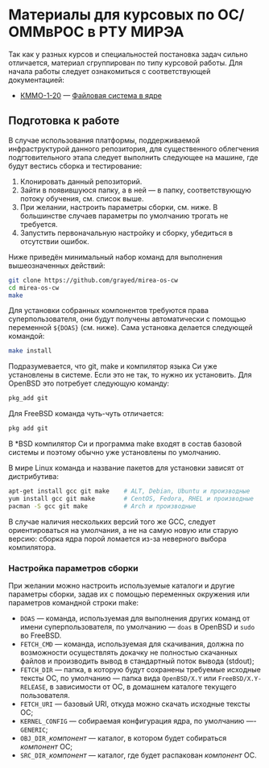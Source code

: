 # Материалы для курсовых по ОС/ОММвРОС в РТУ МИРЭА

Так как у разных курсов и специальностей постановка задач сильно отличается,
материал сгруппирован по типу курсовой работы.
Для начала работы следует ознакомиться с соответствующей документацией:

* [КММО-1-20](kmmo-X-20) — [Файловая система в ядре](kernelfs.md)

## Подготовка к работе

В случае использования платформы, поддерживаемой инфраструктурой данного репозитория,
для существенного облегчения подгтовительного этапа следует выполнить следующее
на машине, где будут вестись сборка и тестирование:

1. Клонировать данный репозиторий.
2. Зайти в появившуюся папку, а в ней — в папку, соответствующую потоку обучения,
   см. список выше.
3. При желании, настроить параметры сборки, см. ниже.
   В большинстве случаев параметры по умолчанию трогать не требуется.
4. Запустить первоначальную настройку и сборку, убедиться в отсутствии ошибок.

Ниже приведён минимальный набор команд для выполнения вышеозначенных действий:
```sh
git clone https://github.com/grayed/mirea-os-cw
cd mirea-os-cw
make
```

Для установки собранных компонентов требуются права суперпользователя, они
будут получены автоматически с помощью переменной `${DOAS}` (см. ниже).
Сама установка делается следующей командой:
```sh
make install
```

Подразумевается, что git, make и компилятор языка Си уже установлены в системе.
Если это не так, то нужно их установить. Для OpenBSD это потребует следующую команду:
```sh
pkg_add git
```
Для FreeBSD команда чуть-чуть отличается:
```sh
pkg add git
```
В *BSD компилятор Си и программа make входят в состав базовой системы и поэтому
обычно уже установлены по умолчанию.

В мире Linux команда и название пакетов для установки зависят от дистрибутива:
```sh
apt-get install gcc git make    # ALT, Debian, Ubuntu и производные
yum install gcc git make        # CentOS, Fedora, RHEL и производные
pacman -S gcc git make          # Arch и производные
```
В случае наличия нескольких версий того же GCC, следует ориентироваться на умолчания,
а не на самую новую или старую версию: сборка ядра порой ломается из-за неверного
выбора компилятора.

### Настройка параметров сборки

При желании можно настроить используемые каталоги и другие параметры сборки,
задав их с помощью переменных окружения или параметров командной строки make:

* `DOAS` — команда, используемая для выполнения других команд от имени суперпользователя,
   по умолчанию — `doas` в OpenBSD и `sudo` во FreeBSD.
* `FETCH_CMD` — команда, используемая для скачивания, должна по возможности осуществлять
   докачку не полностью скачанных файлов и производить вывод в стандартный поток вывода (stdout);
* `FETCH_DIR` — папка, в которую будут сохранены требуемые исходные тексты ОС,
   по умолчанию — папка вида `OpenBSD/X.Y` или `FreeBSD/X.Y-RELEASE`, в зависимости от ОС,
   в домашнем каталоге текущего пользователя.
* `FETCH_URI` — базовый URI, откуда можно скачать исходные тексты ОС;
* `KERNEL_CONFIG` — собираемая конфигурация ядра, по умолчанию —- `GENERIC`;
* `OBJ_DIR_`*компонент* — каталог, в котором будет собираться *компонент* ОС;
* `SRC_DIR_`*компонент* — каталог, где будет распакован *компонент* ОС.

